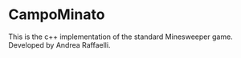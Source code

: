 # CampoMinato
This is the c++ implementation of the standard Minesweeper game. Developed by Andrea Raffaelli.
